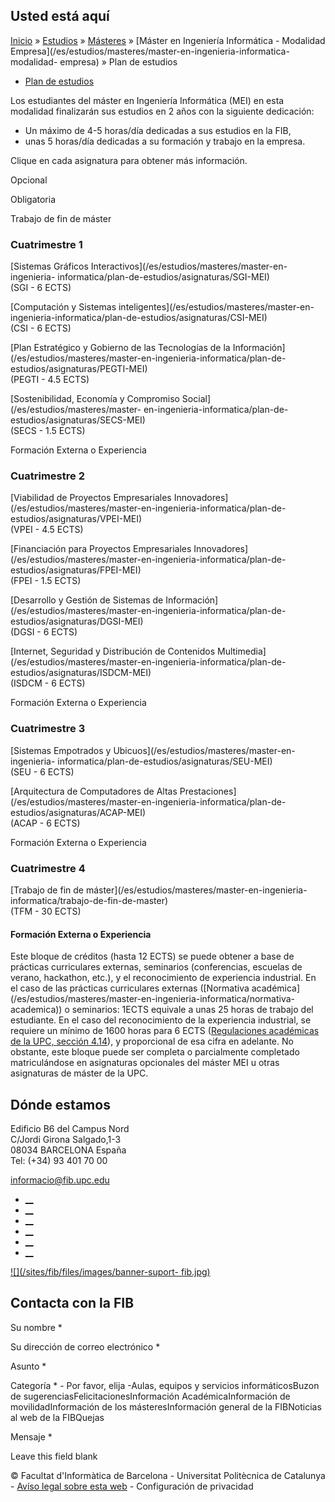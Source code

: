## Usted está aquí

[Inicio](/es) » [Estudios](/es/estudios) » [Másteres](/es/estudios/masteres) »
[Máster en Ingeniería Informática - Modalidad
Empresa](/es/estudios/masteres/master-en-ingenieria-informatica-modalidad-
empresa) » Plan de estudios

  * [Plan de estudios](/es/estudios/masteres/master-en-ingenieria-informatica-modalidad-empresa/plan-de-estudios)

Los estudiantes del máster en Ingeniería Informática (MEI) en  esta modalidad
finalizarán sus estudios en 2 años con la siguiente dedicación:

  * Un máximo de 4-5 horas/día dedicadas a sus estudios en la FIB,
  * unas 5 horas/día dedicadas a su formación y trabajo en la empresa. 

  
Clique en cada asignatura para obtener más información.  


Opcional

Obligatoria

Trabajo de fin de máster



### Cuatrimestre 1

  

[Sistemas Gráficos Interactivos](/es/estudios/masteres/master-en-ingenieria-
informatica/plan-de-estudios/asignaturas/SGI-MEI)  
(SGI - 6 ECTS)

[Computación y Sistemas inteligentes](/es/estudios/masteres/master-en-
ingenieria-informatica/plan-de-estudios/asignaturas/CSI-MEI)  
(CSI - 6 ECTS)

[Plan Estratégico y Gobierno de las Tecnologías de la
Información](/es/estudios/masteres/master-en-ingenieria-informatica/plan-de-
estudios/asignaturas/PEGTI-MEI)  
(PEGTI - 4.5 ECTS)

[Sostenibilidad, Economía y Compromiso Social](/es/estudios/masteres/master-
en-ingenieria-informatica/plan-de-estudios/asignaturas/SECS-MEI)  
(SECS - 1.5 ECTS)

Formación Externa o Experiencia

  
  

### Cuatrimestre 2

  

[Viabilidad de Proyectos Empresariales
Innovadores](/es/estudios/masteres/master-en-ingenieria-informatica/plan-de-
estudios/asignaturas/VPEI-MEI)  
(VPEI - 4.5 ECTS)

[Financiación para Proyectos Empresariales
Innovadores](/es/estudios/masteres/master-en-ingenieria-informatica/plan-de-
estudios/asignaturas/FPEI-MEI)  
(FPEI - 1.5 ECTS)

[Desarrollo y Gestión de Sistemas de
Información](/es/estudios/masteres/master-en-ingenieria-informatica/plan-de-
estudios/asignaturas/DGSI-MEI)  
(DGSI - 6 ECTS)

[Internet, Seguridad y Distribución de Contenidos
Multimedia](/es/estudios/masteres/master-en-ingenieria-informatica/plan-de-
estudios/asignaturas/ISDCM-MEI)  
(ISDCM - 6 ECTS)

Formación Externa o Experiencia

  
  

### Cuatrimestre 3

  

[Sistemas Empotrados y Ubicuos](/es/estudios/masteres/master-en-ingenieria-
informatica/plan-de-estudios/asignaturas/SEU-MEI)  
(SEU - 6 ECTS)

[Arquitectura de Computadores de Altas
Prestaciones](/es/estudios/masteres/master-en-ingenieria-informatica/plan-de-
estudios/asignaturas/ACAP-MEI)  
(ACAP - 6 ECTS)

  

Formación Externa o Experiencia

  
  

### Cuatrimestre 4

[Trabajo de fin de máster](/es/estudios/masteres/master-en-ingenieria-
informatica/trabajo-de-fin-de-master)  
(TFM - 30 ECTS)

#### Formación Externa o Experiencia

Este bloque de créditos (hasta 12 ECTS) se puede obtener a base de prácticas
curriculares externas, seminarios (conferencias, escuelas de verano,
hackathon, etc.), y el reconocimiento de experiencia industrial. En el caso de
las prácticas curriculares externas ([Normativa
académica](/es/estudios/masteres/master-en-ingenieria-informatica/normativa-
academica)) o seminarios: 1ECTS equivale a unas 25 horas de trabajo del
estudiante. En el caso del reconocimiento de la experiencia industrial, se
requiere un mínimo de 1600 horas para 6 ECTS ([Regulaciones académicas de la
UPC, sección
4.14](https://www.upc.edu/sga/ca/normatives/NormativesAcademiques/NormativesAcademiques)),
y proporcional de esa cifra en adelante. No obstante, este bloque puede ser
completa o parcialmente completado matriculándose en asignaturas opcionales
del máster MEI u otras asignaturas de máster de la UPC.

## Dónde estamos

Edificio B6 del Campus Nord  
C/Jordi Girona Salgado,1-3  
08034 BARCELONA España  
Tel: (+34) 93 401 70 00

[informacio@fib.upc.edu](mailto:informacio@fib.upc.edu)

  * [__](/es/noticies/rss.rss)
  * [__](https://www.facebook.com/fib.upc)
  * [__](https://twitter.com/fib_upc)
  * [__](https://www.flickr.com/photos/fib-upc/albums)
  * [__](https://www.youtube.com/user/mediafib)
  * [__](https://www.instagram.com/fib.upc/)

[![](/sites/fib/files/images/banner-suport-
fib.jpg)](http://suport.fib.upc.edu)

## Contacta con la FIB

Su nombre *

Su dirección de correo electrónico *

Asunto *

Categoría * \- Por favor, elija -Aulas, equipos y servicios informáticosBuzon
de sugerenciasFelicitacionesInformación AcadémicaInformación de
movilidadInformación de los másteresInformación general de la FIBNoticias al
web de la FIBQuejas

Mensaje *

Leave this field blank

© Facultat d'Informàtica de Barcelona - Universitat Politècnica de Catalunya -
[Avíso legal sobre esta web](/es/aviso-legal-sobre-esta-web) \- Configuración
de privacidad

